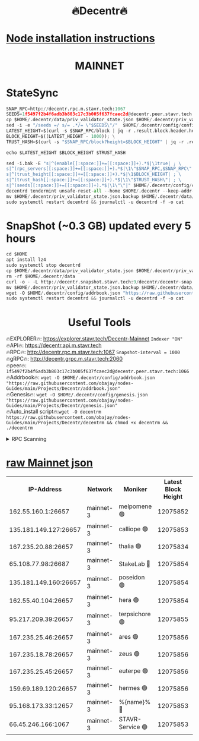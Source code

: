 <h1 align="center"> 🔥Decentr🔥</h1>

[Node installation instructions](https://github.com/obajay/nodes-Guides/tree/main/Projects/Decentr)
=
<h1 align="center"> MAINNET</h1>

# StateSync
```python
SNAP_RPC=http://decentr.rpc.m.stavr.tech:1067
SEEDS=1f5497f2b4f6adb3b803c17c3b005f637fcaec2d@decentr.peer.stavr.tech:1066
cp $HOME/.decentr/data/priv_validator_state.json $HOME/.decentr/priv_validator_state.json.backup
sed -i -e "/seeds =/ s/= .*/= \"$SEEDS\"/"  $HOME/.decentr/config/config.toml
LATEST_HEIGHT=$(curl -s $SNAP_RPC/block | jq -r .result.block.header.height); \
BLOCK_HEIGHT=$((LATEST_HEIGHT - 1000)); \
TRUST_HASH=$(curl -s "$SNAP_RPC/block?height=$BLOCK_HEIGHT" | jq -r .result.block_id.hash)

echo $LATEST_HEIGHT $BLOCK_HEIGHT $TRUST_HASH

sed -i.bak -E "s|^(enable[[:space:]]+=[[:space:]]+).*$|\1true| ; \
s|^(rpc_servers[[:space:]]+=[[:space:]]+).*$|\1\"$SNAP_RPC,$SNAP_RPC\"| ; \
s|^(trust_height[[:space:]]+=[[:space:]]+).*$|\1$BLOCK_HEIGHT| ; \
s|^(trust_hash[[:space:]]+=[[:space:]]+).*$|\1\"$TRUST_HASH\"| ; \
s|^(seeds[[:space:]]+=[[:space:]]+).*$|\1\"\"|" $HOME/.decentr/config/config.toml
decentrd tendermint unsafe-reset-all --home $HOME/.decentr --keep-addr-book
mv $HOME/.decentr/priv_validator_state.json.backup $HOME/.decentr/data/priv_validator_state.json
sudo systemctl restart decentrd && journalctl -u decentrd -f -o cat
```
# SnapShot (~0.3 GB) updated every 5 hours
```python
cd $HOME
apt install lz4
sudo systemctl stop decentrd
cp $HOME/.decentr/data/priv_validator_state.json $HOME/.decentr/priv_validator_state.json.backup
rm -rf $HOME/.decentr/data
curl -o - -L http://decentr.snapshot.stavr.tech:9/decentr/decentr-snap.tar.lz4 | lz4 -c -d - | tar -x -C $HOME/.decentr --strip-components 2
mv $HOME/.decentr/priv_validator_state.json.backup $HOME/.decentr/data/priv_validator_state.json
wget -O $HOME/.decentr/config/addrbook.json "https://raw.githubusercontent.com/obajay/nodes-Guides/main/Projects/Decentr/addrbook.json"
sudo systemctl restart decentrd && journalctl -u decentrd -f -o cat
```

 <h1 align="center"> Useful Tools</h1>

🔥EXPLORER🔥:     https://explorer.stavr.tech/Decentr-Mainnet        `Indexer "ON"` \
🔥API🔥:          https://decentr.api.m.stavr.tech \
🔥RPC🔥:          http://decentr.rpc.m.stavr.tech:1067              `Snapshot-interval = 1000` \
🔥gRPC🔥:         http://decentr.grpc.m.stavr.tech:2060 \
🔥peer🔥:         `1f5497f2b4f6adb3b803c17c3b005f637fcaec2d@decentr.peer.stavr.tech:1066` \
🔥Addrbook🔥:  `wget -O $HOME/.decentr/config/addrbook.json "https://raw.githubusercontent.com/obajay/nodes-Guides/main/Projects/Decentr/addrbook.json"` \
🔥Genesis🔥:  `wget -O $HOME/.decentr/config/genesis.json "https://raw.githubusercontent.com/obajay/nodes-Guides/main/Projects/Decentr/genesis.json"` \
🔥Auto_install script🔥:`wget -O decentrm https://raw.githubusercontent.com/obajay/nodes-Guides/main/Projects/Decentr/decentrm && chmod +x decentrm && ./decentrm`

<details>
<summary>RPC Scanning</summary>

<h2 align="center"> We scan nodes in real time every 4 hours. And we provide the final result of RPC endpoints.
We cannot influence the operation of these nodes in any way. </h2>


```python
If Voting Power is higher than 0 --> then the Node is a validator of the network and may be subject to attack and be a potential threat to the chain.
```
```python
We marked such validators with a red symbol
```

</details>

[raw Mainnet json](https://rpc-check.decentrm.stavr.tech/decentrm/rpc-decentrm-result.json)
=



<table><tr><th>IP-Address</th><th>Network</th><th>Moniker</th><th>Latest Block Height</th><th>Earliest Block Height</th><th>Catching Up</th><th>Tx Index</th><th>Voting Power</th><th>Scan Time</th></tr><tr><td>162.55.160.1:26657</td><td>mainnet-3</td><td>melpomene 🟢</td><td>12075852</td><td>1688950</td><td>False</td><td>on</td><td>0</td><td>2023-12-22T03:06:35.283270378UTC</td></tr><tr><td>135.181.149.127:26657</td><td>mainnet-3</td><td>calliope 🟢</td><td>12075853</td><td>1688950</td><td>False</td><td>on</td><td>0</td><td>2023-12-22T03:06:35.597633163UTC</td></tr><tr><td>167.235.20.88:26657</td><td>mainnet-3</td><td>thalia 🟢</td><td>12075834</td><td>1688950</td><td>False</td><td>on</td><td>0</td><td>2023-12-22T03:06:41.329893764UTC</td></tr><tr><td>65.108.77.98:26687</td><td>mainnet-3</td><td>StakeLab 🔴</td><td>12075854</td><td>1688950</td><td>False</td><td>on</td><td>5293608</td><td>2023-12-22T03:06:41.777285646UTC</td></tr><tr><td>135.181.149.160:26657</td><td>mainnet-3</td><td>poseidon 🟢</td><td>12075854</td><td>1688950</td><td>False</td><td>on</td><td>0</td><td>2023-12-22T03:06:44.416503138UTC</td></tr><tr><td>162.55.40.104:26657</td><td>mainnet-3</td><td>hera 🟢</td><td>12075854</td><td>1688950</td><td>False</td><td>on</td><td>0</td><td>2023-12-22T03:06:46.713152118UTC</td></tr><tr><td>95.217.209.39:26657</td><td>mainnet-3</td><td>terpsichore 🟢</td><td>12075855</td><td>1688950</td><td>False</td><td>on</td><td>0</td><td>2023-12-22T03:06:49.112358211UTC</td></tr><tr><td>167.235.25.46:26657</td><td>mainnet-3</td><td>ares 🟢</td><td>12075856</td><td>1688950</td><td>False</td><td>on</td><td>0</td><td>2023-12-22T03:06:53.555023543UTC</td></tr><tr><td>167.235.18.78:26657</td><td>mainnet-3</td><td>zeus 🟢</td><td>12075856</td><td>1688950</td><td>False</td><td>on</td><td>0</td><td>2023-12-22T03:06:55.883970335UTC</td></tr><tr><td>167.235.25.45:26657</td><td>mainnet-3</td><td>euterpe 🟢</td><td>12075856</td><td>1688950</td><td>False</td><td>on</td><td>0</td><td>2023-12-22T03:06:58.150647511UTC</td></tr><tr><td>159.69.189.120:26657</td><td>mainnet-3</td><td>hermes 🟢</td><td>12075856</td><td>1688950</td><td>False</td><td>on</td><td>0</td><td>2023-12-22T03:06:58.398387491UTC</td></tr><tr><td>95.168.173.33:12657</td><td>mainnet-3</td><td>%{name}% 🔴</td><td>12075853</td><td>8964001</td><td>False</td><td>on</td><td>4173615</td><td>2023-12-22T03:06:36.712380800UTC</td></tr><tr><td>66.45.246.166:1067</td><td>mainnet-3</td><td>STAVR-Service 🟢</td><td>12075853</td><td>12074001</td><td>False</td><td>on</td><td>0</td><td>2023-12-22T03:06:36.217491631UTC</td></tr></table>